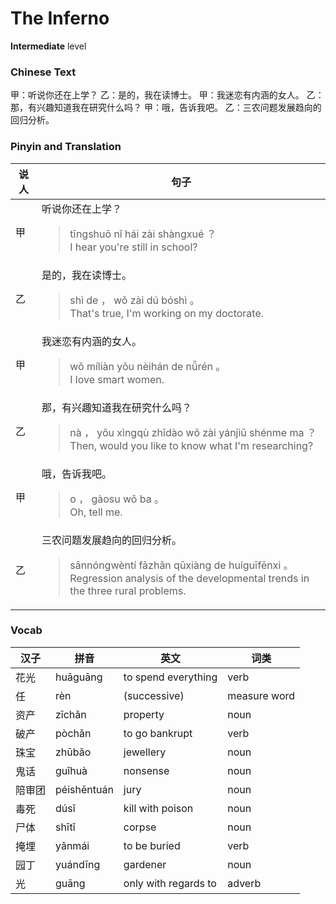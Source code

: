 # The Inferno
**Intermediate** level
### Chinese Text
甲：听说你还在上学？
乙：是的，我在读博士。
甲：我迷恋有内涵的女人。
乙：那，有兴趣知道我在研究什么吗？
甲：哦，告诉我吧。
乙：三农问题发展趋向的回归分析。

### Pinyin and Translation
|说人|句子|
|----|----|
|甲|听说你还在上学？<blockquote>tīngshuō nǐ hái zài shàngxué ？<br />I hear you're still in school?</blockquote>|
|乙|是的，我在读博士。<blockquote>shì de ， wǒ zài dú bóshì 。<br />That's true, I'm working on my doctorate.</blockquote>|
|甲|我迷恋有内涵的女人。<blockquote>wǒ míliàn yǒu nèihán de nǚrén 。<br />I love smart women.</blockquote>|
|乙|那，有兴趣知道我在研究什么吗？<blockquote>nà ， yǒu xìngqù zhīdào wǒ zài yánjiū shénme ma ？<br />Then, would you like to know what I'm researching?</blockquote>|
|甲|哦，告诉我吧。<blockquote>o ， gàosu wǒ ba 。<br />Oh, tell me.</blockquote>|
|乙|三农问题发展趋向的回归分析。<blockquote>sānnóngwèntí fāzhǎn qūxiàng de huíguīfēnxi 。<br />Regression analysis of the developmental trends in the three rural problems.</blockquote>|
### Vocab
|汉子|拼音|英文|词类|
|----|----|----|----|
|花光|huāguāng|to spend everything|verb|
|任|rèn|(successive)|measure word|
|资产|zīchǎn|property|noun|
|破产|pòchǎn|to go bankrupt|verb|
|珠宝|zhūbǎo|jewellery|noun|
|鬼话|guǐhuà|nonsense|noun|
|陪审团|péishěntuán|jury|noun|
|毒死|dúsǐ|kill with poison|noun|
|尸体|shītǐ|corpse|noun|
|掩埋|yǎnmái|to be buried|verb|
|园丁|yuándīng|gardener|noun|
|光|guāng|only with regards to|adverb|